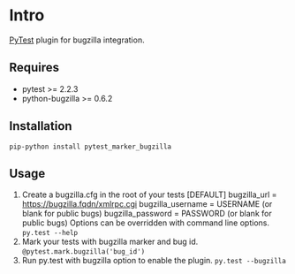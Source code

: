 # Intro
[PyTest][pytest] plugin for bugzilla integration.

## Requires
  * pytest >= 2.2.3
  * python-bugzilla >= 0.6.2
 
## Installation
``pip-python install pytest_marker_bugzilla``
    
## Usage
  1. Create a bugzilla.cfg in the root of your tests
             [DEFAULT]
             bugzilla_url = https://bugzilla.fqdn/xmlrpc.cgi
             bugzilla_username = USERNAME (or blank for public bugs)
             bugzilla_password = PASSWORD (or blank for public bugs)
     Options can be overridden with command line options.
     ``py.test --help``
  2. Mark your tests with bugzilla marker and bug id.
     ``@pytest.mark.bugzilla('bug_id')``
  3. Run py.test with bugzilla option to enable the plugin.
     ``py.test --bugzilla``
     
     
[pytest]: http://pytest.org/latest/